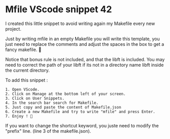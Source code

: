 # Mfile VScode snippet 42

I created this little snippet to avoid writing again my Makefile every new project.

Just by writing mfile in an empty Makefile you will write this template, you just need to replace the comments and adjust the spaces in the box to get a fancy makefile. 🙂

Notice that bonus rule is not included, and that the libft is included. You may need to correct the path of your libft if its not in a directory name libft inside the current directory.

To add this snippet :

    1. Open VScode.
    2. Click on Manage at the bottom left of your screen.
    3. Click on User Snippets.
    4. In the search bar search for Makefile.
    5. Just copy and paste the content of Makefile.json
    6. Create a new Makefile and try to write "mfile" and press Enter.
    7. Enjoy ! 🙂

If you want to change the shortcut keyword, you juste need to modify the "prefix" line. (line 3 of the makefile.json).
